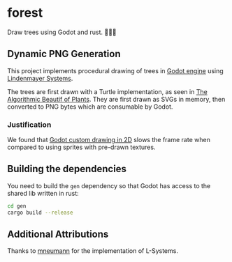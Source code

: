# forest

Draw trees using Godot and rust. 🌳🤖🦀

## Dynamic PNG Generation

This project implements procedural drawing of trees in [Godot engine](https://godotengine.org/) using [Lindenmayer Systems](http://algorithmicbotany.org/papers/#abop).

The trees are first drawn with a Turtle implementation, as seen in [The Algorithmic Beautif of Plants](http://algorithmicbotany.org/papers/#abop).  They are first drawn as SVGs in memory, then converted to PNG bytes which are consumable by Godot.

### Justification

We found that [Godot custom drawing in 2D](https://docs.godotengine.org/en/3.2/tutorials/2d/custom_drawing_in_2d.html) slows the frame rate when compared to using sprites with pre-drawn textures.

## Building the dependencies

You need to build the `gen` dependency so that Godot has access to the shared lib written in rust:

```sh
cd gen
cargo build --release
```

## Additional Attributions

Thanks to [mneumann](https://github.com/mneumann/lindenmayer-system) for the implementation of L-Systems.
